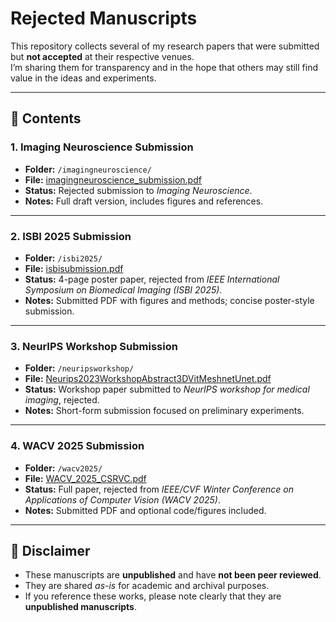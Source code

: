# Rejected Manuscripts  

This repository collects several of my research papers that were submitted but **not accepted** at their respective venues.  
I’m sharing them for transparency and in the hope that others may still find value in the ideas and experiments.  

---

## 📂 Contents  

### 1. Imaging Neuroscience Submission  
- **Folder:** `/imagingneuroscience/`  
- **File:** [imagingneuroscience_submission.pdf](imagingneuroscience/journal_review_paper_ashbee.pdf)  
- **Status:** Rejected submission to *Imaging Neuroscience*.  
- **Notes:** Full draft version, includes figures and references.  

---

### 2. ISBI 2025 Submission  
- **Folder:** `/isbi2025/`  
- **File:** [isbisubmission.pdf](isbi2025/isbisubmission.pdf)  
- **Status:** 4-page poster paper, rejected from *IEEE International Symposium on Biomedical Imaging (ISBI 2025)*.  
- **Notes:** Submitted PDF with figures and methods; concise poster-style submission.  

---

### 3. NeurIPS Workshop Submission  
- **Folder:** `/neuripsworkshop/`  
- **File:** [Neurips2023WorkshopAbstract3DVitMeshnetUnet.pdf](neuripsworkshop/Neurips2023WorkshopAbstract3DVitMeshnetUnet.pdf)  
- **Status:** Workshop paper submitted to *NeurIPS workshop for medical imaging*, rejected.  
- **Notes:** Short-form submission focused on preliminary experiments.  

---

### 4. WACV 2025 Submission  
- **Folder:** `/wacv2025/`  
- **File:** [WACV_2025_CSRVC.pdf](wacv2025/WACV_2025_CSRVC.pdf)  
- **Status:** Full paper, rejected from *IEEE/CVF Winter Conference on Applications of Computer Vision (WACV 2025)*.  
- **Notes:** Submitted PDF and optional code/figures included.  

---

## 🚨 Disclaimer  

- These manuscripts are **unpublished** and have **not been peer reviewed**.  
- They are shared *as-is* for academic and archival purposes.  
- If you reference these works, please note clearly that they are **unpublished manuscripts**.  
